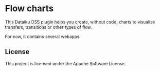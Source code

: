 # Flow charts

This Dataiku DSS plugin helps you create, without code, charts to visualise transfers, transitions or other types of flow.

For now, it contains several webapps.

## License 

This project is licensed under the Apache Software License.